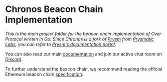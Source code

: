 # Chronos Beacon Chain Implementation

_This is the main project folder for the beacon chain implementation of Over Protocol written in Go. Since Chronos is a fork of [Prysm](https://github.com/prysmaticlabs/prysm) from [Prysmatic Labs](https://prysmaticlabs.com), you can refer to [Prysm's documentation portal](https://docs.prylabs.network)._

You can also read our main [documentation](https://docs.over.network/) and join our active chat room on [Discord](https://discord.com/invite/overprotocol).

To further understand the beacon chain, we recommend reading the official Ethereum beacon chain [specification](https://github.com/ethereum/consensus-specs/blob/master/specs/phase0/beacon-chain.md).
